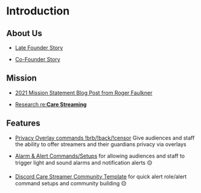 # Introduction

## About Us
* [Late Founder Story](https://roger-rethinker.medium.com/this-is-what-we-get-when-health-care-is-a-business-c3198f3c6257)

* [Co-Founder Story](https://www.reddit.com/r/digitalbystanders/comments/1bfsx0h/elder_negligence_digital_bystander_story/)

## Mission

* [2021 Mission Statement Blog Post from Roger Faulkner](MISSION2.md)

* [Research re:**Care Streaming**](research.md)

## **Features**

* [Privacy Overlay commands
!brb/!back/!censor](https://www.reddit.com/r/streamyourcare/comments/1ayc3my/dbis_privacy_commands/)
Give audiences and staff the ability to offer streamers and their guardians privacy via overlays


* [Alarm & Alert Commands/Setups](https://medium.com/@faulknerfellowship/care-streamer-chatbot-commands-alerts-and-messages-5a5c30ae6c7b) for allowing audiences and staff to trigger light and sound alarms and notification alerts 🟡


* [Discord Care Streamer Community Template](https://medium.com/@faulknerfellowship/care-stream-discord-template-community-roles-command-setup-bdefb118e263) for quick alert role/alert command setups and community building 🟡
